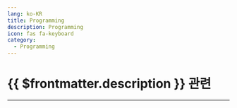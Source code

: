```yaml
---
lang: ko-KR
title: Programming
description: Programming
icon: fas fa-keyboard
category:
  - Programming
---
```


# {{ $frontmatter.description }} 관련

---

<TagLinks />